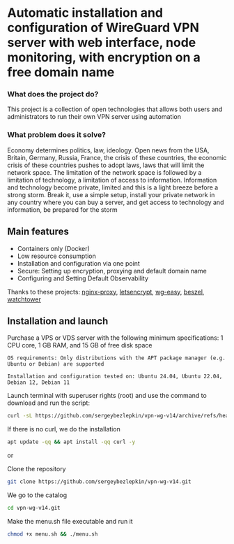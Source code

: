 # Automatic installation and configuration of WireGuard VPN server with web interface, node monitoring, with encryption on a free domain name



### What does the project do? 

This project is a collection of open technologies that allows both users and administrators to run their own VPN server using automation

### What problem does it solve?

Economy determines politics, law, ideology. Open news from the USA, Britain, Germany, Russia, France, the crisis of these countries, the economic crisis of these countries pushes to adopt laws, laws that will limit the network space. The limitation of the network space is followed by a limitation of technology, a limitation of access to information. Information and technology become private, limited and this is a light breeze before a strong storm. Break it, use a simple setup, install your private network in any country where you can buy a server, and get access to technology and information, be prepared for the storm

## Main features

-  Containers only (Docker)
-  Low resource consumption
-  Installation and configuration via one point
-  Secure: Setting up encryption, proxying and default domain name
-  Configuring and Setting Default Observability

Thanks to these projects: [nginx-proxy](https://github.com/nginx-proxy/nginx-proxy), [letsencrypt](https://github.com/jwilder/docker-letsencrypt-nginx-proxy-companion), [wg-easy](https://github.com/wg-easy/wg-easy), [beszel](https://github.com/henrygd/beszel), [watchtower](https://github.com/containrrr/watchtower)

## Installation and launch

Purchase a VPS or VDS server with the following minimum specifications: 1 CPU core, 1 GB RAM, and 15 GB of free disk space

``OS requirements: Only distributions with the APT package manager (e.g. Ubuntu or Debian) are supported``

``Installation and configuration tested on: Ubuntu 24.04, Ubuntu 22.04, Debian 12, Debian 11``

Launch terminal with superuser rights (root) and use the command to download and run the script:
```sh
curl -sL https://github.com/sergeybezlepkin/vpn-wg-v14/archive/refs/heads/main.tar.gz | tar xz && cd vpn-wg-v14-main && chmod +x menu.sh && ./menu.sh
```
If there is no curl, we do the installation
```sh
apt update -qq && apt install -qq curl -y
```

or

Clone the repository
```sh
git clone https://github.com/sergeybezlepkin/vpn-wg-v14.git
```
We go to the catalog
```sh
cd vpn-wg-v14.git
```
Make the menu.sh file executable and run it
```sh
chmod +x menu.sh && ./menu.sh
```
